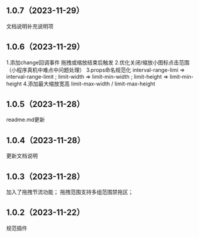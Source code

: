 ## 1.0.7（2023-11-29）
文档说明补充说明项
## 1.0.6（2023-11-29）
1.添加change回调事件 拖拽或缩放结束后触发
2.优化关闭/缩放小图标点击范围 （小程序真机中难点中问题处理）
3.props命名规范化 interval-range-limi => interval-range-limit ; limit-width => limit-min-width ; limit-height => limit-min-height
4.添加最大缩放宽高 limit-max-width / limit-max-height
## 1.0.5（2023-11-28）
readme.md更新
## 1.0.4（2023-11-28）
更新文档说明
## 1.0.3（2023-11-28）
加入了拖拽节流功能；
拖拽范围支持多组范围禁拖区；
## 1.0.2（2023-11-22）
规范插件

